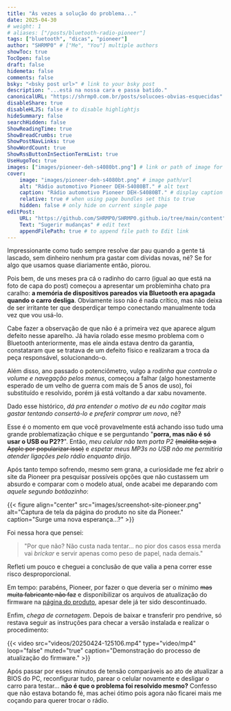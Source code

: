 ```yaml
---
title: "Às vezes a solução do problema..."
date: 2025-04-30
# weight: 1
# aliases: ["/posts/bluetooth-radio-pioneer"]
tags: ["bluetooth", "dicas", "pioneer"]
author: "SHRMP0" # ["Me", "You"] multiple authors
showToc: true
TocOpen: false
draft: false
hidemeta: false
comments: false
bsky: "<bsky post url>" # link to your bsky post
description: "...está na nossa cara e passa batido."
canonicalURL: "https://shrmp0.com.br/posts/solucoes-obvias-esquecidas"
disableShare: true
disableHLJS: false # to disable highlightjs
hideSummary: false
searchHidden: false
ShowReadingTime: true
ShowBreadCrumbs: true
ShowPostNavLinks: true
ShowWordCount: true
ShowRssButtonInSectionTermList: true
UseHugoToc: true
images: ["images/pioneer-deh-s4080bt.png"] # link or path of image for opengraph, twitter-cards
cover:
    image: "images/pioneer-deh-s4080bt.png" # image path/url
    alt: "Rádio automotivo Pioneer DEH-S4080BT." # alt text
    caption: "Rádio automotivo Pioneer DEH-S4080BT." # display caption under cover
    relative: true # when using page bundles set this to true
    hidden: false # only hide on current single page
editPost:
    URL: "https://github.com/SHRMP0/SHRMP0.github.io/tree/main/content"
    Text: "Sugerir mudanças" # edit text
    appendFilePath: true # to append file path to Edit link
---
```


Impressionante como tudo sempre resolve dar pau quando a gente tá lascado, sem dinheiro nenhum pra gastar com dívidas novas, né? Se for algo que usamos quase diariamente então, piorou.

Pois bem, de uns meses pra cá o radinho do carro (igual ao que está na foto de capa do post) começou a apresentar um probleminha chato pra caralho: **a memória de dispositivos pareados via Bluetooth era apagada quando o carro desliga**. Obviamente isso não é nada crítico, mas não deixa de ser irritante ter que desperdiçar tempo conectando manualmente toda vez que vou usá-lo.

Cabe fazer a observação de que não é a primeira vez que aparece algum defeito nesse aparelho. Já havia rolado esse mesmo problema com o Bluetooth anteriormente, mas ele ainda estava dentro da garantia, constataram que se tratava de um defeito físico e realizaram a troca da peça responsável, solucionando-o.

Além disso, ano passado o potenciômetro, vulgo a *rodinha que controla o volume e navegação pelos menus*, começou a falhar (algo honestamente esperado de um velho de guerra com mais de 5 anos de uso), foi substituído e resolvido, porém já está voltando a dar xabu novamente.

Dado esse histórico, *dá pra entender o motivo de eu não cogitar mais gastar tentando consertá-lo e preferir comprar um novo*, né?

Esse é o momento em que você provavelmente está achando isso tudo uma grande problematização chique e se perguntando "**porra, mas não é só usar o USB ou P2??**". Então, *meu celular não tem porta P2* ~~(maldita seja a Apple por popularizar isso)~~ e *espetar meus MP3s no USB não me permitiria atender ligações pelo rádio enquanto dirijo*.

Após tanto tempo sofrendo, mesmo sem grana, a curiosidade me fez abrir o site da Pioneer pra pesquisar possíveis opções que não custassem um absurdo e comparar com o modelo atual, onde acabei me deparando com *aquele segundo botãozinho*:

{{< figure align="center" src="images/screenshot-site-pioneer.png" alt="Captura de tela da página do produto no site da Pioneer." caption="Surge uma nova esperança...?" >}}

Foi nessa hora que pensei:

> "Por que não? Não custa nada tentar... no pior dos casos essa merda vai *brickar* e servir apenas como peso de papel, nada demais."

Refleti um pouco e cheguei a conclusão de que valia a pena correr esse risco desproporcional.

Em tempo: parabéns, Pioneer, por fazer o que deveria ser o mínimo ~~mas muita fabricante não faz~~ e disponibilizar os arquivos de atualização do firmware na [página do produto](https://pioneer.com.br/produto/deh-s4080bt/), apesar dele já ter sido descontinuado.

Enfim, *chega de cornetagem*. Depois de baixar e transferir pro pendrive, só restava seguir as instruções para checar a versão instalada e realizar o procedimento:

{{< video src="videos/20250424-125106.mp4" type="video/mp4" loop="false" muted="true" caption="Demonstração do processo de atualização do firmware." >}}

Após passar por esses minutos de tensão comparáveis ao ato de atualizar a BIOS do PC, reconfigurar tudo, parear o celular novamente e desligar o carro para testar... **não é que o problema foi resolvido mesmo?** Confesso que não estava botando fé, mas achei ótimo pois agora não ficarei mais me coçando para querer trocar o rádio.
